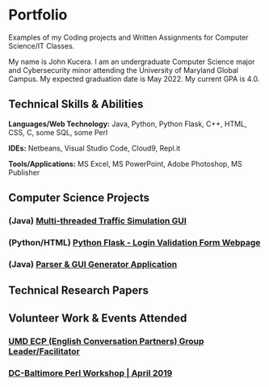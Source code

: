 # Portfolio
Examples of my Coding projects and Written Assignments for Computer Science/IT Classes.

My name is John Kucera. I am an undergraduate Computer Science major and Cybersecurity minor attending the University of Maryland Global Campus. My expected graduation date is May 2022. My current GPA is 4.0.

## Technical Skills & Abilities

**Languages/Web Technology:**
Java, Python, Python Flask, C++, HTML, CSS, C, some SQL, some Perl

**IDEs:**
Netbeans, Visual Studio Code, Cloud9, Repl.it

**Tools/Applications:**
MS Excel, MS PowerPoint, Adobe Photoshop, MS Publisher

## Computer Science Projects

### (Java) [Multi-threaded Traffic Simulation GUI](./Multi-threadedTrafficSimulationGUI)

### (Python/HTML) [Python Flask - Login Validation Form Webpage](./LoginValidationWebpage)

### (Java) [Parser & GUI Generator Application](./Parser&GUIGenerator)

## Technical Research Papers



## Volunteer Work & Events Attended

### [UMD ECP (English Conversation Partners) Group Leader/Facilitator](http://ecpumd.weebly.com/)

### [DC-Baltimore Perl Workshop | April 2019](https://dcbpw.org/dcbpw2020/)
